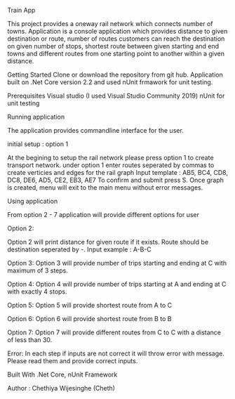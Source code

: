Train App

This project provides a oneway rail network which connects number of towns. Application is a console application which provides distance to given destination or route, number of routes customers can reach the destination on given number of stops, shortest route between given starting and end towns and different routes from one starting point to another within a given distance.

Getting Started Clone or download the repository from git hub. Application built on .Net Core version 2.2 and used nUnit frmawork for unit testing.

Prerequisites 
Visual studio (I used Visual Studio Community 2019) 
nUnit for unit testing

Running application

The application provides commandline interface for the user.

initial setup : option 1

At the begining to setup the rail network please press option 1 to create transport network. under option 1 enter routes seperated by commas to create verticies and edges for the rail graph Input template : AB5, BC4, CD8, DC8, DE6, AD5, CE2, EB3, AE7 To confirm and submit press S. Once graph is created, menu will exit to the main menu without error messages.

Using application

From option 2 - 7 application will provide different options for user

Option 2:

Option 2 will print distance for given route if it exists. Route should be destination seperated by -. Input example : A-B-C

Option 3: Option 3 will provide number of trips starting and ending at C with maximum of 3 steps.

Option 4: Option 4 will provide number of trips starting at A and ending at C with exactly 4 stops.

Option 5: Option 5 will provide shortest route from A to C

Option 6: Option 6 will provide shortest route from B to B

Option 7: Option 7 will provide different routes from C to C with a distance of less than 30.

Error: In each step if inputs are not correct it will throw error with message. Please read them and provide correct inputs.

Built With 
.Net Core,
nUnit Framework

Author : Chethiya Wijesinghe (Cheth)
